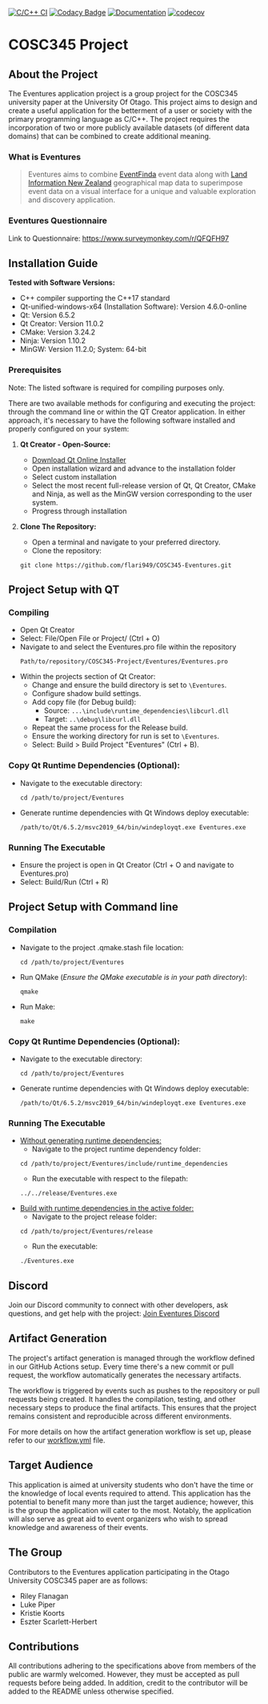 [![C/C++ CI](https://github.com/flari949/COSC345-Eventures/actions/workflows/workflow.yml/badge.svg)](https://github.com/flari949/COSC345-Eventures/actions/workflows/workflow.yml)
[![Codacy Badge](https://app.codacy.com/project/badge/Grade/198761ccc0644b26b6df4f6158db10e4)](https://app.codacy.com/gh/flari949/COSC345-Eventures/dashboard?utm_source=gh&utm_medium=referral&utm_content=&utm_campaign=Badge_grade)
[![Documentation](https://codedocs.xyz/lukePiper03/COSC345-Eventures.svg)](https://codedocs.xyz/lukePiper03/COSC345-Eventures/)
[![codecov](https://codecov.io/gh/flari949/COSC345-Eventures/graph/badge.svg?token=FQWN4J2M0E)](https://codecov.io/gh/flari949/COSC345-Eventures)

# COSC345 Project
## About the Project
The Eventures application project is a group project for the COSC345 university paper at the University Of Otago. This project aims to design and create a useful application for the betterment of a user or society with the primary programming language as C/C++. The project requires the incorporation of two or more publicly available datasets (of different data domains) that can be combined to create additional meaning.

### What is Eventures
> Eventures aims to combine [EventFinda](eventfinda.co.nz) event data along with [Land Information New Zealand](https://data.linz.govt.nz) geographical map data to superimpose event data on a visual interface for a unique and valuable exploration and discovery application.

### Eventures Questionnaire
Link to Questionnaire: https://www.surveymonkey.com/r/QFQFH97

## Installation Guide
**Tested with Software Versions:**
- C++ compiler supporting the C++17 standard
- Qt-unified-windows-x64 (Installation Software): Version 4.6.0-online
- Qt: Version 6.5.2
- Qt Creator: Version 11.0.2
- CMake: Version 3.24.2
- Ninja: Version 1.10.2
- MinGW: Version 11.2.0; System: 64-bit

### Prerequisites
Note: The listed software is required for compiling purposes only.

There are two available methods for configuring and executing the project: through the command line or within the QT Creator application. In either approach, it's necessary to have the following software installed and properly configured on your system:
1. **Qt Creator - Open-Source:**
    - [Download Qt Online Installer](https://www.qt.io/download-open-source)
    - Open installation wizard and advance to the installation folder
    - Select custom installation
    - Select the most recent full-release version of Qt, Qt Creator, CMake and Ninja, as well as the MinGW version corresponding to the user system.
    - Progress through installation

2. **Clone The Repository:**
    - Open a terminal and navigate to your preferred directory.
    - Clone the repository:
    ```
    git clone https://github.com/flari949/COSC345-Eventures.git
    ```

## Project Setup with QT
### **Compiling**
- Open Qt Creator
- Select: File/Open File or Project/ (Ctrl + O)
- Navigate to and select the Eventures.pro file within the repository
    ```
    Path/to/repository/COSC345-Project/Eventures/Eventures.pro
    ```
- Within the projects section of Qt Creator:
    - Change and ensure the build directory is set to `\Eventures`.
    - Configure shadow build settings.
    - Add copy file (for Debug build):
        - Source: `...\include\runtime_dependencies\libcurl.dll`
        - Target: `..\debug\libcurl.dll` 
    - Repeat the same process for the Release build.
    - Ensure the working directory for run is set to `\Eventures`.
    - Select: Build > Build Project "Eventures" (Ctrl + B).

### **Copy Qt Runtime Dependencies (Optional):**
- Navigate to the executable directory:
    ```
    cd /path/to/project/Eventures
    ```
- Generate runtime dependencies with Qt Windows deploy executable:
    ```
    /path/to/Qt/6.5.2/msvc2019_64/bin/windeployqt.exe Eventures.exe
    ```

### **Running The Executable**
- Ensure the project is open in Qt Creator (Ctrl + O and navigate to Eventures.pro)
- Select: Build/Run (Ctrl + R)

## Project Setup with Command line
### **Compilation**
- Navigate to the project .qmake.stash file location:
    ```
    cd /path/to/project/Eventures
    ```
- Run QMake (_Ensure the QMake executable is in your path directory_):
    ```
    qmake
    ```
- Run Make:
    ```
    make
    ```

### **Copy Qt Runtime Dependencies (Optional):**
- Navigate to the executable directory:
    ```
    cd /path/to/project/Eventures
    ```
- Generate runtime dependencies with Qt Windows deploy executable:
    ```
    /path/to/Qt/6.5.2/msvc2019_64/bin/windeployqt.exe Eventures.exe
    ```

### **Running The Executable**
- <ins>Without generating runtime dependencies:</ins>
    - Navigate to the project runtime dependency folder:
    ```
    cd /path/to/project/Eventures/include/runtime_dependencies
    ```
    - Run the executable with respect to the filepath:
    ```
    ../../release/Eventures.exe
    ```
- <ins>Build with runtime dependencies in the active folder:</ins>
    - Navigate to the project release folder:
    ```
    cd /path/to/project/Eventures/release
    ```
    - Run the executable:
    ```
    ./Eventures.exe
    ```
## Discord
Join our Discord community to connect with other developers, ask questions, and get help with the project:
[Join Eventures Discord](https://discord.gg/8FX4zFQA)

## Artifact Generation
The project's artifact generation is managed through the workflow defined in our GitHub Actions setup. Every time there's a new commit or pull request, the workflow automatically generates the necessary artifacts.

The workflow is triggered by events such as pushes to the repository or pull requests being created. It handles the compilation, testing, and other necessary steps to produce the final artifacts. This ensures that the project remains consistent and reproducible across different environments.

For more details on how the artifact generation workflow is set up, please refer to our [workflow.yml](/.github/workflows/workflow.yml) file.

## Target Audience
This application is aimed at university students who don't have the time or the knowledge of local events required to attend. This application has the potential to benefit many more than just the target audience; however, this is the group the application will cater to the most. Notably, the application will also serve as great aid to event organizers who wish to spread knowledge and awareness of their events.

## The Group
Contributors to the Eventures application participating in the Otago University COSC345 paper are as follows:
- Riley Flanagan
- Luke Piper
- Kristie Koorts
- Eszter Scarlett-Herbert

## Contributions
All contributions adhering to the specifications above from members of the public are warmly welcomed. However, they must be accepted as pull requests before being added. In addition, credit to the contributor will be added to the README unless otherwise specified.
